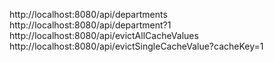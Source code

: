 http://localhost:8080/api/departments  
http://localhost:8080/api/department?1  
http://localhost:8080/api/evictAllCacheValues  
http://localhost:8080/api/evictSingleCacheValue?cacheKey=1
